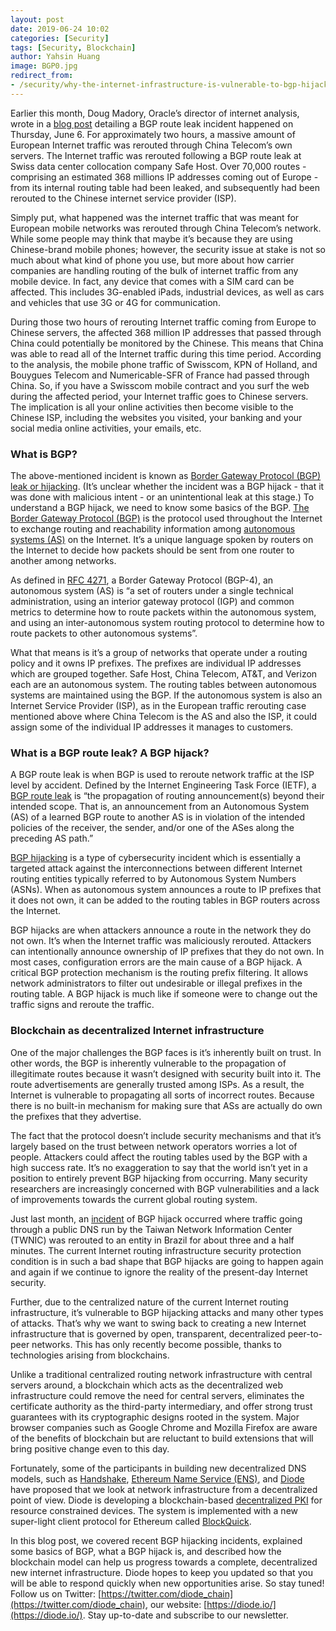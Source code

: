 ```yaml
---
layout: post
date: 2019-06-24 10:02
categories: [Security]
tags: [Security, Blockchain]
author: Yahsin Huang
image: BGP0.jpg
redirect_from:
- /security/why-the-internet-infrastructure-is-vulnerable-to-bgp-hijacking-attacks-19175/
---
```


Earlier this month, Doug Madory, Oracle’s director of internet analysis, wrote in a [blog post](https://blogs.oracle.com/internetintelligence/large-european-routing-leak-sends-traffic-through-china-telecom) detailing a BGP route leak incident happened on Thursday, June 6. For approximately two hours, a massive amount of European Internet traffic was rerouted through China Telecom’s own servers. The Internet traffic was rerouted following a BGP route leak at Swiss data center collocation company Safe Host. Over 70,000 routes - comprising an estimated 368 millions IP addresses coming out of Europe - from its internal routing table had been leaked, and subsequently had been rerouted to the Chinese internet service provider (ISP).

Simply put, what happened was the internet traffic that was meant for European mobile networks was rerouted through China Telecom’s network. While some people may think that maybe it’s because they are using Chinese-brand mobile phones; however, the security issue at stake is not so much about what kind of phone you use, but more about how carrier companies are handling routing of the bulk of internet traffic from any mobile device. In fact, any device that comes with a SIM card can be affected. This includes 3G-enabled iPads, industrial devices, as well as cars and vehicles that use 3G or 4G for communication.

During those two hours of rerouting Internet traffic coming from Europe to Chinese servers, the affected 368 million IP addresses that passed through China could potentially be monitored by the Chinese. This means that China was able to read all of the Internet traffic during this time period. According to the analysis, the mobile phone traffic of Swisscom, KPN of Holland, and Bouygues Telecom and Numericable-SFR of France had passed through China. So, if you have a Swisscom mobile contract and you surf the web during the affected period, your Internet traffic goes to Chinese servers. The implication is all your online activities then become visible to the Chinese ISP, including the websites you visited, your banking and your social media online activities, your emails, etc.

### What is BGP?

The above-mentioned incident is known as [Border Gateway Protocol (BGP) leak or hijacking](https://en.wikipedia.org/wiki/BGP_hijacking). (It’s unclear whether the incident was a BGP hijack - that it was done with malicious intent - or an unintentional leak at this stage.) To understand a BGP hijack, we need to know some basics of the BGP. [The Border Gateway Protocol (BGP)](https://en.wikipedia.org/wiki/Border_Gateway_Protocol) is the protocol used throughout the Internet to exchange routing and reachability information among [autonomous systems (AS)](https://en.wikipedia.org/wiki/Autonomous_system_(Internet)) on the Internet. It’s a unique language spoken by routers on the Internet to decide how packets should be sent from one router to another among networks.

As defined in [RFC 4271](https://tools.ietf.org/html/rfc4271), a Border Gateway Protocol (BGP-4), an autonomous system (AS) is “a set of routers under a single technical administration, using an interior gateway protocol (IGP) and common metrics to determine how to route packets within the autonomous system, and using an inter-autonomous system routing protocol to determine how to route packets to other autonomous systems”.

What that means is it’s a group of networks that operate under a routing policy and it owns IP prefixes. The prefixes are individual IP addresses which are grouped together. Safe Host, China Telecom, AT&T, and Verizon each are an autonomous system. The routing tables between autonomous systems are maintained using the BGP. If the autonomous system is also an Internet Service Provider (ISP), as in the European traffic rerouting case mentioned above where China Telecom is the AS and also the ISP, it could assign some of the individual IP addresses it manages to customers.

### What is a BGP route leak? A BGP hijack?

A BGP route leak is when BGP is used to reroute network traffic at the ISP level by accident. Defined by the Internet Engineering Task Force (IETF), a [BGP route leak](https://www.rfc-editor.org/rfc/rfc7908.txt) is “the propagation of routing announcement(s) beyond their intended scope. That is, an announcement from an Autonomous System (AS) of a learned BGP route to another AS is in violation of the intended policies of the receiver, the sender, and/or one of the ASes along the preceding AS path.”

[BGP hijacking](https://en.wikipedia.org/wiki/BGP_hijacking) is a type of cybersecurity incident which is essentially a targeted attack against the interconnections between different Internet routing entities typically referred to by Autonomous System Numbers (ASNs). When as autonomous system announces a route to IP prefixes that it does not own, it can be added to the routing tables in BGP routers across the Internet.

BGP hijacks are when attackers announce a route in the network they do not own. It’s when the Internet traffic was maliciously rerouted. Attackers can intentionally announce ownership of IP prefixes that they do not own. In most cases, configuration errors are the main cause of a BGP hijack. A critical BGP protection mechanism is the routing prefix filtering. It allows network administrators to filter out undesirable or illegal prefixes in the routing table. A BGP hijack is much like if someone were to change out the traffic signs and reroute the traffic.

### Blockchain as decentralized Internet infrastructure

One of the major challenges the BGP faces is it’s inherently built on trust. In other words, the BGP is inherently vulnerable to the propagation of illegitimate routes because it wasn’t designed with security built into it. The route advertisements are generally trusted among ISPs. As a result, the Internet is vulnerable to propagating all sorts of incorrect routes. Because there is no built-in mechanism for making sure that ASs are actually do own the prefixes that they advertise.

The fact that the protocol doesn’t include security mechanisms and that it’s largely based on the trust between network operators worries a lot of people. Attackers could affect the routing tables used by the BGP with a high success rate. It’s no exaggeration to say that the world isn’t yet in a position to entirely prevent BGP hijacking from occurring. Many security researchers are increasingly concerned with BGP vulnerabilities and a lack of improvements towards the current global routing system.

Just last month, an [incident](https://www.manrs.org/2019/05/public-dns-in-taiwan-the-latest-victim-to-bgp-hijack/) of BGP hijack occurred where traffic going through a public DNS run by the Taiwan Network Information Center (TWNIC) was rerouted to an entity in Brazil for about three and a half minutes. The current Internet routing infrastructure security protection condition is in such a bad shape that BGP hijacks are going to happen again and again if we continue to ignore the reality of the present-day Internet security.

Further, due to the centralized nature of the current Internet routing infrastructure, it’s vulnerable to BGP hijacking attacks and many other types of attacks. That’s why we want to swing back to creating a new Internet infrastructure that is governed by open, transparent, decentralized peer-to-peer networks. This has only recently become possible, thanks to technologies arising from blockchains.

Unlike a traditional centralized routing network infrastructure with central servers around, a blockchain which acts as the decentralized web infrastructure could remove the need for central servers, eliminates the certificate authority as the third-party intermediary, and offer strong trust guarantees with its cryptographic designs rooted in the system. Major browser companies such as Google Chrome and Mozilla Firefox are aware of the benefits of blockchain but are reluctant to build extensions that will bring positive change even to this day.

Fortunately, some of the participants in building new decentralized DNS models, such as [Handshake](https://handshake.org/), [Ethereum Name Service (ENS)](https://ens.domains/), and [Diode](https://diode.io/) have proposed that we look at network infrastructure from a decentralized point of view. Diode is developing a blockchain-based [decentralized PKI](/dpki/how-decentralized-public-key-infrastructure-will-be-the-future-for-the-web-19148/) for resource constrained devices. The system is implemented with a new super-light client protocol for Ethereum called [BlockQuick](/burning-platform-pki/blockquick-super-light-blockchain-client-for-trustless-time-19144/).

In this blog post, we covered recent BGP hijacking incidents, explained some basics of BGP, what a BGP hijack is, and described how the blockchain model can help us progress towards a complete, decentralized new internet infrastructure. Diode hopes to keep you updated so that you will be able to respond quickly when new opportunities arise. So stay tuned! Follow us on Twitter: [https://twitter.com/diode_chain](https://twitter.com/diode_chain), our website: [https://diode.io/](https://diode.io/). Stay up-to-date and subscribe to our newsletter.
